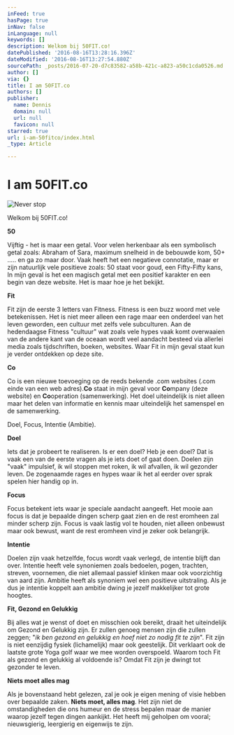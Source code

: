 ```yaml
---
inFeed: true
hasPage: true
inNav: false
inLanguage: null
keywords: []
description: Welkom bij 50FIT.co!
datePublished: '2016-08-16T13:28:16.396Z'
dateModified: '2016-08-16T13:27:54.880Z'
sourcePath: _posts/2016-07-20-d7c83582-a58b-421c-a823-a50c1cda0526.md
author: []
via: {}
title: I am 50FIT.co
authors: []
publisher:
  name: Dennis
  domain: null
  url: null
  favicon: null
starred: true
url: i-am-50fitco/index.html
_type: Article

---
```

# I am 50FIT.co
![Never stop](https://s3-us-west-2.amazonaws.com/the-grid-img/p/8536dfc91ae71dfef0953b124827da8d18a96b67.jpg)

Welkom bij 50FIT.co!

**50**

Vijftig - het is maar een getal. Voor velen herkenbaar als een symbolisch getal zoals: Abraham of Sara, maximum snelheid in de bebouwde kom, 50+ ..... en ga zo maar door. Vaak heeft het een negatieve connotatie, maar er zijn natuurlijk vele positieve zoals: 50 staat voor goud, een Fifty-Fifty kans, In mijn geval is het een magisch getal met een positief karakter en een begin van deze website. Het is maar hoe je het bekijkt.

**Fit** 

Fit zijn de eerste 3 letters van Fitness. Fitness is een buzz woord met vele betekenissen. Het is niet meer alleen een rage maar een onderdeel van het leven geworden, een cultuur met zelfs vele subculturen. Aan de hedendaagse Fitness "cultuur" wat zoals vele hypes vaak komt overwaaien van de andere kant van de oceaan wordt veel aandacht besteed via allerlei media zoals tijdschriften, boeken, websites. Waar Fit in mijn geval staat kun je verder ontdekken op deze site.

**Co**

Co is een nieuwe toevoeging op de reeds bekende .com websites (.com einde van een web adres).**Co** staat in mijn geval voor **Co**mpany (deze website) en **Co**operation (samenwerking). Het doel uiteindelijk is niet alleen maar het delen van informatie en kennis maar uiteindelijk het samenspel en de samenwerking.

Doel, Focus, Intentie (Ambitie).

**Doel**

Iets dat je probeert te realiseren. Is er een doel? Heb je een doel? Dat is vaak een van de eerste vragen als je iets doet of gaat doen. Doelen zijn "vaak" impulsief, ik wil stoppen met roken, ik wil afvallen, ik wil gezonder leven. De zogenaamde rages en hypes waar ik het al eerder over sprak spelen hier handig op in.

**Focus**

Focus betekent iets waar je speciale aandacht aangeeft. Het mooie aan focus is dat je bepaalde dingen scherp gaat zien en de rest eromheen zal minder scherp zijn. Focus is vaak lastig vol te houden, niet alleen onbewust maar ook bewust, want de rest eromheen vind je zeker ook belangrijk.

**Intentie**

Doelen zijn vaak hetzelfde, focus wordt vaak verlegd, de intentie blijft dan over. Intentie heeft vele synoniemen zoals bedoelen, pogen, trachten, streven, voornemen, die niet allemaal passief klinken maar ook voorzichtig van aard zijn. Ambitie heeft als synoniem wel een positieve uitstraling. Als je dus je intentie koppelt aan ambitie dwing je jezelf makkelijker tot grote hoogtes.

**Fit, Gezond en Gelukkig**

Bij alles wat je wenst of doet en misschien ook bereikt, draait het uiteindelijk om Gezond en Gelukkig zijn. Er zullen genoeg mensen zijn die zullen zeggen; "_ik ben gezond en gelukkig en hoef niet zo nodig fit te zijn_". Fit zijn is niet eenzijdig fysiek (lichamelijk) maar ook geestelijk. Dit verklaart ook de laatste grote Yoga golf waar we mee worden overspoeld. Waarom toch Fit als gezond en gelukkig al voldoende is? Omdat Fit zijn je dwingt tot gezonder te leven. 

**Niets moet alles mag**

Als je bovenstaand hebt gelezen, zal je ook je eigen mening of visie hebben over bepaalde zaken. **Niets moet, alles mag**. Het zijn niet de omstandigheden die ons humeur en de stress bepalen maar de manier waarop jezelf tegen dingen aankijkt. Het heeft mij geholpen om vooral; nieuwsgierig, leergierig en eigenwijs te zijn.